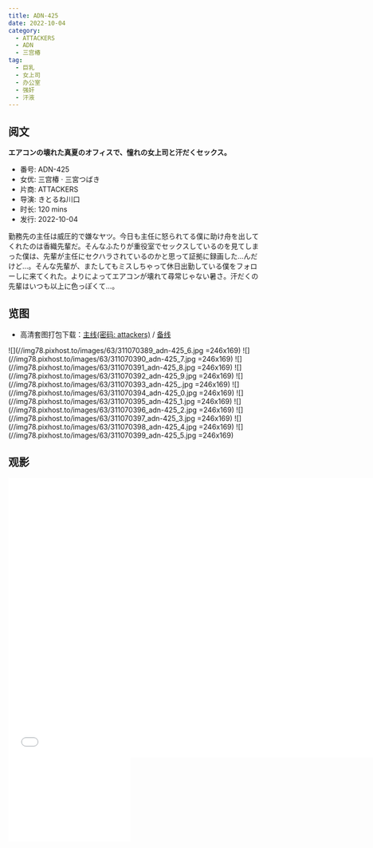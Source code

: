 ```yaml
---
title: ADN-425
date: 2022-10-04
category:
  - ATTACKERS
  - ADN
  - 三宫椿
tag:
  - 巨乳
  - 女上司
  - 办公室
  - 强奸
  - 汗液
---
```


## 阅文

**エアコンの壊れた真夏のオフィスで、憧れの女上司と汗だくセックス。**

* 番号: ADN-425
* 女优: 三宫椿 · 三宮つばき
* 片商: ATTACKERS
* 导演: きとるね川口
* 时长: 120 mins
* 发行: 2022-10-04

勤務先の主任は威圧的で嫌なヤツ。今日も主任に怒られてる僕に助け舟を出してくれたのは香織先輩だ。そんなふたりが重役室でセックスしているのを見てしまった僕は、先輩が主任にセクハラされているのかと思って証拠に録画した…んだけど…。そんな先輩が、またしてもミスしちゃって休日出勤している僕をフォローしに来てくれた。よりによってエアコンが壊れて尋常じゃない暑さ。汗だくの先輩はいつも以上に色っぽくて…。

## 览图

* 高清套图打包下载：[主线(密码: attackers)](//url87.ctfile.com/f/37076987-690586091-a2c56a?p=attackers) / [备线](//pixhost.to/gallery/rM3lN/download)

![](//img78.pixhost.to/images/63/311070389_adn-425_6.jpg =246x169)
![](//img78.pixhost.to/images/63/311070390_adn-425_7.jpg =246x169)
![](//img78.pixhost.to/images/63/311070391_adn-425_8.jpg =246x169)
![](//img78.pixhost.to/images/63/311070392_adn-425_9.jpg =246x169)
![](//img78.pixhost.to/images/63/311070393_adn-425_.jpg =246x169)
![](//img78.pixhost.to/images/63/311070394_adn-425_0.jpg =246x169)
![](//img78.pixhost.to/images/63/311070395_adn-425_1.jpg =246x169)
![](//img78.pixhost.to/images/63/311070396_adn-425_2.jpg =246x169)
![](//img78.pixhost.to/images/63/311070397_adn-425_3.jpg =246x169)
![](//img78.pixhost.to/images/63/311070398_adn-425_4.jpg =246x169)
![](//img78.pixhost.to/images/63/311070399_adn-425_5.jpg =246x169)

## 观影

<iframe width="740" height="560" src="//dood.wf/e/axgad6mk8snthukh40x2sfkpzvzo3uqy" scrolling="no" frameborder="0" allowfullscreen="true"></iframe>

<iframe width="246" height="169" src="//dood.wf/e/hlt5j2rbzm8yomz9tp2kx1g55yqjjlxo" scrolling="no" frameborder="0" allowfullscreen="true"></iframe>
